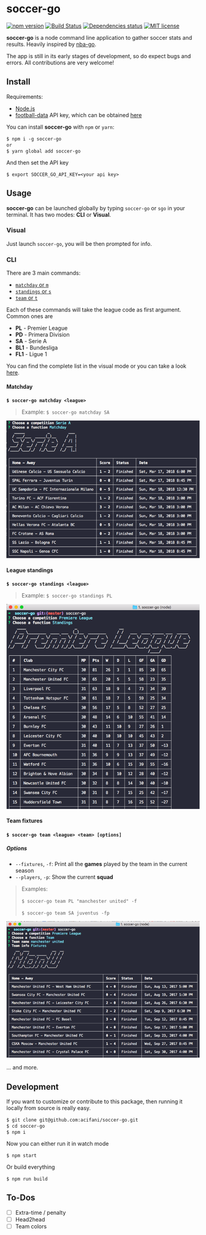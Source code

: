 # soccer-go

[![npm version](https://badge.fury.io/js/soccer-go.svg)](https://badge.fury.io/js/soccer-go)
[![Build Status](https://travis-ci.org/acifani/soccer-go.svg?branch=master)](https://travis-ci.org/acifani/soccer-go)
[![Dependencies status](https://david-dm.org/acifani/soccer-go.svg)](https://david-dm.org/acifani/soccer-go)
[![MIT license](http://img.shields.io/badge/license-MIT-brightgreen.svg)](http://opensource.org/licenses/MIT)

**soccer-go** is a node command line application to gather soccer stats and results. Heavily inspired by [nba-go](https://github.com/xxhomey19/nba-go).

The app is still in its early stages of development, so do expect bugs and errors. All contributions are very welcome!

## Install

Requirements:

- [Node.js](https://nodejs.org/en/)
- [football-data](https://www.football-data.org/) API key, which can be obtained [here](https://www.football-data.org/client/register)

You can install **soccer-go** with `npm` or `yarn`:

```
$ npm i -g soccer-go
or
$ yarn global add soccer-go
```

And then set the API key

```
$ export SOCCER_GO_API_KEY=<your api key>
```

## Usage

**soccer-go** can be launched globally by typing `soccer-go` or `sgo` in your terminal. It has two modes: **CLI** or **Visual**.

### Visual

Just launch `soccer-go`, you will be then prompted for info.

### CLI

There are 3 main commands:

- [`matchday` or `m`](#matchday)
- [`standings` or `s`](#league-standings)
- [`team` or `t`](#team-fixtures)

Each of these commands will take the league code as first argument. Common ones are

- **PL** - Premier League
- **PD** - Primera Division
- **SA** - Serie A
- **BL1** - Bundesliga
- **FL1** - Ligue 1

You can find the complete list in the visual mode or you can take a look [here](https://github.com/acifani/soccer-go/blob/master/src/constants/leagues.ts).

#### Matchday

**```$ soccer-go matchday <league>```**

> Example: `$ soccer-go matchday SA`

![Matchday](https://raw.githubusercontent.com/acifani/soccer-go/master/matchday.png)

#### League standings

**```$ soccer-go standings <league>```**

> Example: `$ soccer-go standings PL`

![Standings](https://raw.githubusercontent.com/acifani/soccer-go/master/standings.png)

#### Team fixtures

**```$ soccer-go team <league> <team> [options]```**

##### Options

- `--fixtures`, `-f`: Print all the **games** played by the team in the current season
- `--players`, `-p`: Show the current **squad**

> Examples:
>
> `$ soccer-go team PL "manchester united" -f`
>
> `$ soccer-go team SA juventus -fp`

![Fixtures](https://raw.githubusercontent.com/acifani/soccer-go/master/fixtures.png)

... and more.

## Development

If you want to customize or contribute to this package, then running it locally from source is really easy.

```
$ git clone git@github.com:acifani/soccer-go.git
$ cd soccer-go
$ npm i
```

Now you can either run it in watch mode

```
$ npm start
```

Or build everything

```
$ npm run build
```

## To-Dos

- [ ] Extra-time / penalty
- [ ] Head2head
- [ ] Team colors
